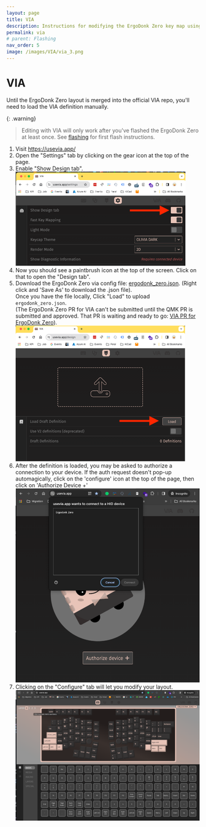 ```yaml
---
layout: page
title: VIA
description: Instructions for modifying the ErgoDonk Zero key map using the online VIA configurator
permalink: via
# parent: Flashing
nav_order: 5
image: /images/VIA/via_3.png
---
```


# VIA
Until the ErgoDonk Zero layout is merged into the official VIA repo, you'll need to load the VIA definition manually. 

{: .warning}
> Editing with VIA will only work after you've flashed the ErgoDonk Zero at least once. See [flashing](flashing.md) for first flash instructions.

1. Visit https://usevia.app/
1. Open the "Settings" tab by clicking on the gear icon at the top of the page. 
1. Enable "Show Design tab". <br>
![VIA show design tab switch](images/VIA/via_1.png)
1. Now you should see a paintbrush icon at the top of the screen. Click on that to open the "Design tab".
1. Download the ErgoDonk Zero via config file: [ergodonk_zero.json](https://raw.githubusercontent.com/JellyTitan/ErgoDonk-Zero/main/Firmware/via/ergodonk_zero.json). (Right click and 'Save As' to download the .json file).<br>
Once you have the file locally, Click "Load" to upload `ergodonk_zero.json`.<br> (The ErgoDonk Zero PR for VIA can't be submitted until the QMK PR is submitted and approved. That PR is waiting and ready to go: [VIA PR for ErgoDonk Zero](https://github.com/JellyTitan/via-keyboards/tree/ergodonk_zero)).<br>
![VIA uploading config](images/VIA/via_2.png)
1. After the definition is loaded, you may be asked to authorize a connection to your device. If the auth request doesn't pop-up automagically, click on the 'configure' icon at the top of the page, then click on 'Authorize Device +'<br> ![VIA device authorization](images/VIA/via_3.png)
1. Clicking on the "Configure" tab will let you modify your layout.<br>
![VIA Configure tab](images/VIA/via_4.png)
